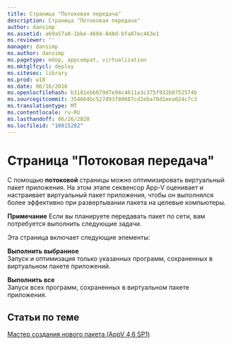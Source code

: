```yaml
---
title: Страница "Потоковая передача"
description: Страница "Потоковая передача"
author: dansimp
ms.assetid: a69a57a0-1bbe-4604-840d-bfa87ec463e1
ms.reviewer: ''
manager: dansimp
ms.author: dansimp
ms.pagetype: mdop, appcompat, virtualization
ms.mktglfcycl: deploy
ms.sitesec: library
ms.prod: w10
ms.date: 06/16/2016
ms.openlocfilehash: b3181ebb679d7e94c4611a3c375f932b0752574b
ms.sourcegitcommit: 354664bc527d93f80687cd2eba70d1eea024c7c3
ms.translationtype: MT
ms.contentlocale: ru-RU
ms.lasthandoff: 06/26/2020
ms.locfileid: "10815282"
---
```

# Страница "Потоковая передача"


С помощью **потоковой** страницы можно оптимизировать виртуальный пакет приложения. На этом этапе секвенсор App-V оценивает и настраивает виртуальный пакет приложения, чтобы он выполнялся более эффективно при развертывании пакета на целевые компьютеры.

**Примечание**  Если вы планируете передавать пакет по сети, вам потребуется выполнить следующие задачи.

 

Эта страница включает следующие элементы:

<a href="" id="run-selected"></a>**Выполнить выбранное**  
Запуск и оптимизация только указанных программ, сохраненных в виртуальном пакете приложений.

<a href="" id="run-all"></a>**Выполнить все**  
Запуск всех программ, сохраненных в виртуальном пакете приложения.

## Статьи по теме


[Мастер создания нового пакета (AppV 4,6 SP1)](create-new-package-wizard---appv-46-sp1-.md)

 

 





